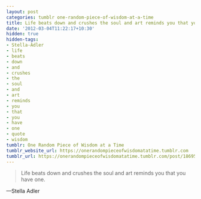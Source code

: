 ```yaml
---
layout: post
categories: tumblr one-random-piece-of-wisdom-at-a-time
title: Life beats down and crushes the soul and art reminds you that you have one.
date: '2012-03-04T11:22:17+10:30'
hidden: true
hidden-tags:
- Stella-Adler
- life
- beats
- down
- and
- crushes
- the
- soul
- and
- art
- reminds
- you
- that
- you
- have
- one
- quote
- wisdom
tumblr: One Random Piece of Wisdom at a Time
tumblr_website_url: https://onerandompieceofwisdomatatime.tumblr.com
tumblr_url: https://onerandompieceofwisdomatatime.tumblr.com/post/18695279754/life-beats-down-and-crushes-the-soul-and-art
---
```

> Life beats down and crushes the soul and art reminds you that you have one.

—Stella Adler
